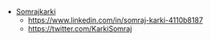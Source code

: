 - [Somrajkarki](https://github.com/Somrajkarki)
   - https://www.linkedin.com/in/somraj-karki-4110b8187
   - https://twitter.com/KarkiSomraj
